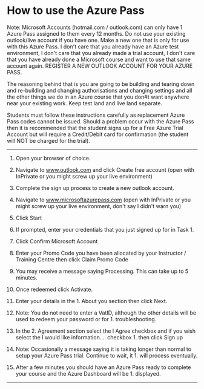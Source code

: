 # How to use the Azure Pass

Note: Microsoft Accounts (hotmail.com / outlook.com) can only have 1 Azure Pass assigned to them every 12 months. Do not use your existing outlook/live account if you have one. Make a new one that is only for use with this Azure Pass. I don't care that you already have an Azure test environment, I don't care that you already made a trial account, I don't care that you have already done a Microsoft course and want to use that same account again. REGISTER A NEW OUTLOOK ACCOUNT FOR YOUR AZURE PASS. 

The reasoning behind that is you are going to be building and tearing down and re-building and changing authorisations and changing settings and all the other things we do in an Azure course that you don#t want anywhere near your existing work. Keep test land and live land separate.

Students must follow these instructions carefully as replacement Azure Pass codes cannot be issued. Should a problem occur with the Azure Pass then it is recommended that the student signs up for a Free Azure Trial Account but will require a Credit/Debit card for confirmation (the student will NOT be charged for the trial).

---

1. Open your browser of choice.

1. Navigate to www.outlook.com and click Create free account (open with InPrivate or you might screw up your live environment)

1. Complete the sign up process to create a new outlook account.

1. Navigate to www.microsoftazurepass.com (open with InPrivate or you might screw up your live environment, don't say I didn't warn you)
 
1. Click Start
 
1. If prompted, enter your credentials that you just signed up for in Task 1.
 
1. Click Confirm Microsoft Account
 
1. Enter your Promo Code you have been allocated by your Instructor / Training Centre then click Claim Promo Code
 
1. You may receive a message saying Processing. This can take up to 5 minutes.
 
1. Once redeemed click Activate.
 
1. Enter your details in the 1. About you section then click Next.
 
1. Note: You do not need to enter a VatID, although the other details will be used to redeem your password or for 1. troubleshooting.
 
1. In the 2. Agreement section select the I Agree checkbox and if you wish select the I would like information…. checkbox 1. then click Sign up
 
1. Note: Occasionally a message saying it is taking longer than normal to setup your Azure Pass trial. Continue to wait, it 1. will process eventually.
 
1. After a few minutes you should have an Azure Pass ready to complete your course and the Azure Dashboard will be 1. displayed.

---

